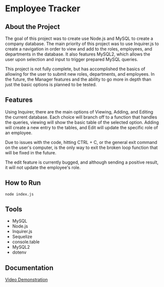 # Employee Tracker

## About the Project

The goal of this project was to create use Node.js and MySQL to create a company database. The main priority of this project was to use Inquirer.js to create a navigation in order to view and add to the roles, employees, and departments in the database. It also features MySQL2, which allows the user upon selection and input to trigger prepared MySQL queries.

This project is not fully complete, but has accomplished the basics of allowing for the user to submit new roles, departments, and employees. In the future, the Manager features and the ability to go more in depth than just the basic options is planned to be tested.

## Features

Using Inquirer, there are the main options of Viewing, Adding, and Editing the current database. Each choice will branch off to a function that handles the queries, viewing will show the basic table of the selected option. Adding will create a new entry to the tables, and Edit will update the specific role of an employee.

Due to issues with the code, hitting CTRL + C, or the general exit command on the user's computer, is the only way to exit the broken loop function that will be fixed in the future.

The edit feature is currently bugged, and although sending a positive result, it will not update the employee's role.

## How to Run

```
node index.js
```

## Tools

* MySQL
* Node.js
* Inquirer.js
* Sequelize
* console.table
* MySQL2
* dotenv

## Documentation

[Video Demonstration](https://www.youtube.com/watch?v=PABCgtfA3-M)
